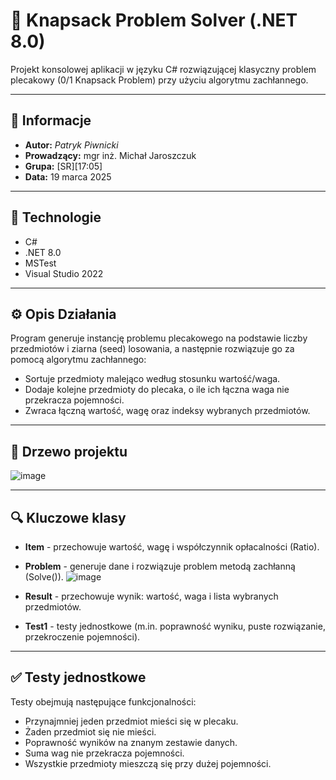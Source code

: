 # 🧠 Knapsack Problem Solver (.NET 8.0)

Projekt konsolowej aplikacji w języku C# rozwiązującej klasyczny problem plecakowy (0/1 Knapsack Problem) przy użyciu algorytmu zachłannego.

---

## 📌 Informacje

- **Autor:** *Patryk Piwnicki*
- **Prowadzący:** mgr inż. Michał Jaroszczuk
- **Grupa:** [SR][17:05]
- **Data:** 19 marca 2025

---

## 🔧 Technologie

- C#
- .NET 8.0
- MSTest
- Visual Studio 2022

---

## ⚙️ Opis Działania

Program generuje instancję problemu plecakowego na podstawie liczby przedmiotów i ziarna (seed) losowania, a następnie rozwiązuje go za pomocą algorytmu zachłannego:
- Sortuje przedmioty malejąco według stosunku wartość/waga.
- Dodaje kolejne przedmioty do plecaka, o ile ich łączna waga nie przekracza pojemności.
- Zwraca łączną wartość, wagę oraz indeksy wybranych przedmiotów.

---

## 🌲 Drzewo projektu

![image](https://github.com/user-attachments/assets/c6f4c6dd-a899-40a8-8220-38e2ada61363)

---

## 🔍 Kluczowe klasy

- **Item** - przechowuje wartość, wagę i współczynnik opłacalności (Ratio).
- **Problem** - generuje dane i rozwiązuje problem metodą zachłanną (Solve()).
![image](https://github.com/user-attachments/assets/a671d147-d349-4f15-83d4-2f62f5078d3d)

- **Result** - przechowuje wynik: wartość, waga i lista wybranych przedmiotów.
- **Test1** - testy jednostkowe (m.in. poprawność wyniku, puste rozwiązanie, przekroczenie pojemności).

---

## ✅ Testy jednostkowe

Testy obejmują następujące funkcjonalności:
- Przynajmniej jeden przedmiot mieści się w plecaku.
- Żaden przedmiot się nie mieści.
- Poprawność wyników na znanym zestawie danych.
- Suma wag nie przekracza pojemności.
- Wszystkie przedmioty mieszczą się przy dużej pojemności.
